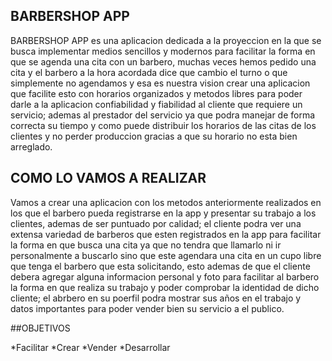 

## BARBERSHOP APP

BARBERSHOP APP es una aplicacion dedicada a la proyeccion en la que se busca implementar  medios sencillos y modernos para facilitar la forma en que se agenda una cita con un barbero, muchas veces hemos pedido una cita y el barbero a la hora acordada dice que cambio el turno o que simplemente no agendamos y esa es nuestra vision crear una aplicacion que facilite esto con horarios organizados y metodos libres para poder darle a la aplicacion confiabilidad y fiabilidad al cliente que requiere un servicio; ademas al prestador del servicio ya que podra manejar de forma correcta su tiempo y como puede distribuir los horarios de las citas de los clientes y no perder produccion gracias a que su horario no esta bien arreglado.

## COMO LO VAMOS A REALIZAR

Vamos a crear una aplicacion con los metodos anteriormente realizados en los que el barbero pueda registrarse en la app y presentar su trabajo a los clientes, ademas de ser puntuado por calidad; el cliente podra ver una extensa variedad de barberos que esten registrados en la app para facilitar la forma en que busca una cita ya que no tendra que llamarlo ni ir personalmente a buscarlo sino que este agendara una cita en un cupo libre que tenga el barbero que esta solicitando, esto ademas de que el cliente debera agregar alguna informacion personal y foto para facilitar al barbero la forma en que realiza su trabajo y poder comprobar la identidad de dicho cliente; el abrbero en su poerfil podra mostrar sus años en el trabajo y datos importantes para poder vender bien su servicio a el publico.

##OBJETIVOS

*Facilitar 
*Crear
*Vender
*Desarrollar
